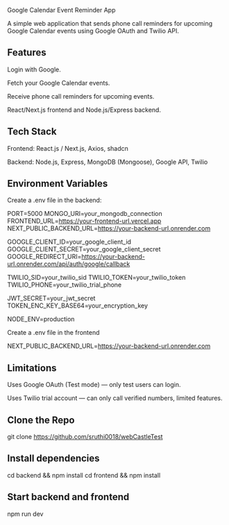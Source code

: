 Google Calendar Event Reminder App

A simple web application that sends phone call reminders for upcoming Google Calendar events using Google OAuth and Twilio API.

Features
---------

Login with Google.

Fetch your Google Calendar events.

Receive phone call reminders for upcoming events.

React/Next.js frontend and Node.js/Express backend.

Tech Stack
----------

Frontend: React.js / Next.js, Axios, shadcn

Backend: Node.js, Express, MongoDB (Mongoose), Google API, Twilio 

Environment Variables
--------------------

Create a .env file in the backend:

PORT=5000
MONGO_URI=your_mongodb_connection
FRONTEND_URL=https://your-frontend-url.vercel.app
NEXT_PUBLIC_BACKEND_URL=https://your-backend-url.onrender.com

GOOGLE_CLIENT_ID=your_google_client_id
GOOGLE_CLIENT_SECRET=your_google_client_secret
GOOGLE_REDIRECT_URI=https://your-backend-url.onrender.com/api/auth/google/callback

TWILIO_SID=your_twilio_sid
TWILIO_TOKEN=your_twilio_token
TWILIO_PHONE=your_twilio_trial_phone

JWT_SECRET=your_jwt_secret
TOKEN_ENC_KEY_BASE64=your_encryption_key

NODE_ENV=production

Create a .env file in the frontend

NEXT_PUBLIC_BACKEND_URL=https://your-backend-url.onrender.com

Limitations
-----------

Uses Google OAuth (Test mode) — only test users can login.

Uses Twilio trial account — can only call verified numbers, limited features.

Clone the Repo
--------------
git clone https://github.com/sruthi0018/webCastleTest



Install dependencies
-------------------

cd backend && npm install
cd frontend && npm install

Start backend and frontend
---------------------------
npm run dev


